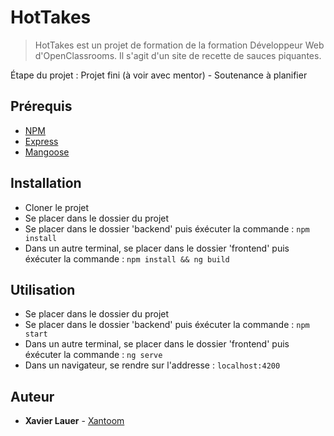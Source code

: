 # HotTakes #

> HotTakes est un projet de formation de la formation Développeur Web d'OpenClassrooms. Il s'agit d'un site de recette de sauces piquantes.

Étape du projet : Projet fini (à voir avec mentor) - Soutenance à planifier

## Prérequis ##
- [NPM](https://www.npmjs.com/)
- [Express]()
- [Mangoose]()

## Installation ##

- Cloner le projet
- Se placer dans le dossier du projet
- Se placer dans le dossier 'backend' puis éxécuter la commande : `npm install`
- Dans un autre terminal, se placer dans le dossier 'frontend' puis éxécuter la commande : `npm install && ng build`
  
## Utilisation ##

- Se placer dans le dossier du projet
- Se placer dans le dossier 'backend' puis éxécuter la commande : `npm start`
- Dans un autre terminal, se placer dans le dossier 'frontend' puis éxécuter la commande : `ng serve`
- Dans un navigateur, se rendre sur l'addresse : `localhost:4200`

## Auteur ##
* **Xavier Lauer** - [Xantoom](https://github.com/Xantoom)

